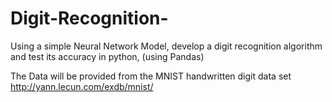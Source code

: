 # Digit-Recognition-

Using a simple Neural Network Model, develop a digit recognition algorithm and test its accuracy in python, (using Pandas)

The Data will be provided from the MNIST handwritten digit data set 
http://yann.lecun.com/exdb/mnist/
